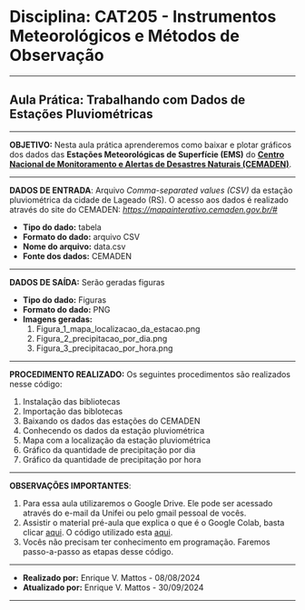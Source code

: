 # **Disciplina:** CAT205 - Instrumentos Meteorológicos e Métodos de Observação


---
## **Aula Prática:** Trabalhando com Dados de Estações Pluviométricas

---


**OBJETIVO:** Nesta aula prática aprenderemos como baixar e plotar gráficos dos dados das **Estações Meteorológicas de Superfície (EMS)** do [**Centro Nacional de Monitoramento e Alertas de Desastres Naturais (CEMADEN)**](https://www.gov.br/cemaden/pt-br).

---


**DADOS DE ENTRADA**: Arquivo *Comma-separated values (CSV)* da estação pluviométrica da cidade de Lageado (RS). O acesso aos dados é realizado através do site do CEMADEN: *https://mapainterativo.cemaden.gov.br/#*

- **Tipo do dado:** tabela  
- **Formato do dado:** arquivo CSV
- **Nome do arquivo:** data.csv
- **Fonte dos dados:** CEMADEN


---

**DADOS DE SAÍDA:** Serão geradas figuras
- **Tipo do dado:** Figuras
- **Formato do dado:** PNG
- **Imagens geradas:**
    1. Figura_1_mapa_localizacao_da_estacao.png
    2. Figura_2_precipitacao_por_dia.png
    3. Figura_3_precipitacao_por_hora.png




---

**PROCEDIMENTO REALIZADO:** Os seguintes procedimentos são realizados nesse código:

1.   Instalação das bibliotecas
2.   Importação das biblotecas
3.   Baixando os dados das estações do CEMADEN
4.   Conhecendo os dados da estação pluviométrica
5.   Mapa com a localização da estação pluviométrica
6.   Gráfico da quantidade de precipitação por dia
7.   Gráfico da quantidade de precipitação por hora


---



**OBSERVAÇÕES IMPORTANTES**:
1. Para essa aula utilizaremos o Google Drive. Ele pode ser acessado através do e-mail da Unifei ou pelo gmail pessoal de vocês.
2. Assistir o material pré-aula que explica o que é o Google Colab, basta clicar [aqui](https://drive.google.com/file/d/1yBoph8aoyWbx-oWGA_bNA6d93zT18qRU/view?usp=sharing). O código utilizado esta [aqui](https://drive.google.com/file/d/10aXWHwbBAZd1qyQTTXu-9MxQ2tMctsFX/view?usp=sharing).
2. Vocês não precisam ter conhecimento em programação. Faremos passo-a-passo as etapas desse código.


---


- **Realizado por:** Enrique V. Mattos - 08/08/2024
- **Atualizado por:** Enrique V. Mattos - 30/09/2024

---
